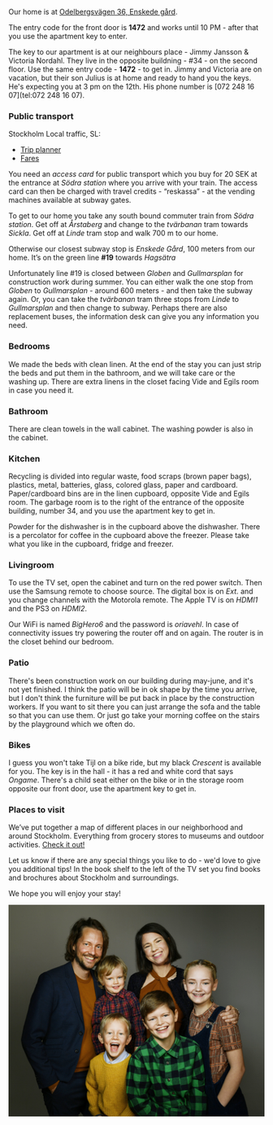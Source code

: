Our home is at [Odelbergsvägen 36, Enskede gård](https://goo.gl/maps/isqoTqnuZBR3AW246).

The entry code for the front door is **1472** and works until 10 PM - after that you use the apartment key to enter.

The key to our apartment is at our neighbours place - Jimmy Jansson & Victoria Nordahl.
They live in the opposite buildning - #34 - on the second floor. Use the same entry code - **1472** - to get in.
Jimmy and Victoria are on vacation, but their son Julius is at home and ready to hand you the keys.
He's expecting you at 3 pm on the 12th. His phone number is [072 248 16 07](tel:072 248 16 07).

### Public transport

Stockholm Local traffic, SL:
  - [Trip planner](http://sl.se/en/)
  - [Fares](http://sl.se/en/fares--tickets/)

You need an _access card_ for public transport which you buy for 20 SEK at the entrance at _Södra station_ where you arrive with your train.
The access card can then be charged with travel credits - “reskassa” - at the vending machines available at subway gates.

To get to our home you take any south bound commuter train from _Södra station_. Get off at _Årstaberg_ and change to the _tvärbanan_ tram towards _Sickla_.
Get off at _Linde_ tram stop and walk 700 m to our home.

Otherwise our closest subway stop is _Enskede Gård_, 100 meters from our home.
It’s on the green line **#19** towards _Hagsätra_

Unfortunately line #19 is closed between _Globen_ and _Gullmarsplan_ for construction work during summer.
You can either walk the one stop from _Globen_ to _Gullmarsplan_ - around 600 meters - and then take the subway again.
Or, you can take the _tvärbanan_ tram three stops from _Linde_ to _Gullmarsplan_ and then change to subway.
Perhaps there are also replacement buses, the information desk can give you any information you need.

### Bedrooms

We made the beds with clean linen. At the end of the stay you can just strip the beds and put them in the bathroom, and we will take care or the washing up.
There are extra linens in the closet facing Vide and Egils room in case you need it.

### Bathroom

There are clean towels in the wall cabinet. The washing powder is also in the cabinet.

### Kitchen

Recycling is divided into regular waste, food scraps (brown paper bags), plastics, metal, batteries, glass, colored glass, paper and cardboard.
Paper/cardboard bins are in the linen cupboard, opposite Vide and Egils room.
The garbage room is to the right of the entrance of the opposite building, number 34, and you use the apartment key to get in.

Powder for the dishwasher is in the cupboard above the dishwasher.
There is a percolator for coffee in the cupboard above the freezer.
Please take what you like in the cupboard, fridge and freezer.

### Livingroom

To use the TV set, open the cabinet and turn on the red power switch. Then use the Samsung remote to choose source.
The digital box is on _Ext._ and you change channels with the Motorola remote.
The Apple TV is on _HDMI1_ and the PS3 on _HDMI2_.

Our WiFi is named _BigHero6_ and the password is _oriavehl_. In case of connectivity issues try powering the router off and on again.
The router is in the closet behind our bedroom.

### Patio

There's been construction work on our building during may-june, and it's not yet finished.
I think the patio will be in ok shape by the time you arrive, but I don't think the furniture will be put back in place by the construction workers.
If you want to sit there you can just arrange the sofa and the table so that you can use them.
Or just go take your morning coffee on the stairs by the playground which we often do.

### Bikes

I guess you won't take Tijl on a bike ride, but my black _Crescent_ is available for you.
The key is in the hall - it has a red and white cord that says _Ongame_.
There's a child seat either on the bike or in the storage room opposite our front door, use the apartment key to get in.

### Places to visit

We’ve put together a map of different places in our neighborhood and around Stockholm.
Everything from grocery stores to museums and outdoor activities.
[Check it out!](https://drive.google.com/open?id=1NGujzVNI1lADjlOzOTOPcUww1ncUwS1S&usp=sharing)

Let us know if there are any special things you like to do - we'd love to give you additional tips!
In the book shelf to the left of the TV set you find books and brochures about Stockholm and surroundings.


We hope you will enjoy your stay!

![Olle, Rebecca, Irja, Alvar, Vide & Egil](assets/images/family.JPG "Olle, Rebecca, Irja, Alvar, Vide & Egil")
